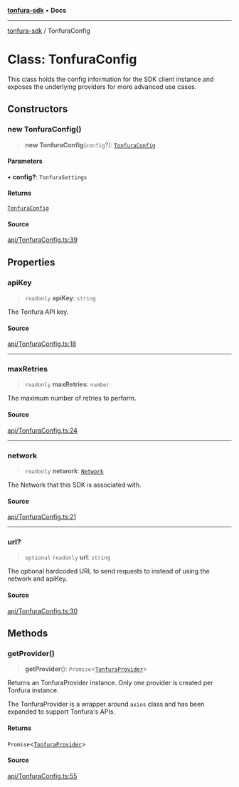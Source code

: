 [**tonfura-sdk**](../README.md) • **Docs**

***

[tonfura-sdk](../globals.md) / TonfuraConfig

# Class: TonfuraConfig

This class holds the config information for the SDK client instance and
exposes the underlying providers for more advanced use cases.

## Constructors

### new TonfuraConfig()

> **new TonfuraConfig**(`config`?): [`TonfuraConfig`](TonfuraConfig.md)

#### Parameters

• **config?**: `TonfuraSettings`

#### Returns

[`TonfuraConfig`](TonfuraConfig.md)

#### Source

[api/TonfuraConfig.ts:39](https://github.com/frigatebird-studio/tonfura-sdk/blob/f15b2955edbdca92a3459e41d07c042cafc9718a/src/api/TonfuraConfig.ts#L39)

## Properties

### apiKey

> `readonly` **apiKey**: `string`

The Tonfura API key.

#### Source

[api/TonfuraConfig.ts:18](https://github.com/frigatebird-studio/tonfura-sdk/blob/f15b2955edbdca92a3459e41d07c042cafc9718a/src/api/TonfuraConfig.ts#L18)

***

### maxRetries

> `readonly` **maxRetries**: `number`

The maximum number of retries to perform.

#### Source

[api/TonfuraConfig.ts:24](https://github.com/frigatebird-studio/tonfura-sdk/blob/f15b2955edbdca92a3459e41d07c042cafc9718a/src/api/TonfuraConfig.ts#L24)

***

### network

> `readonly` **network**: [`Network`](../enumerations/Network.md)

The Network that this SDK is associated with.

#### Source

[api/TonfuraConfig.ts:21](https://github.com/frigatebird-studio/tonfura-sdk/blob/f15b2955edbdca92a3459e41d07c042cafc9718a/src/api/TonfuraConfig.ts#L21)

***

### url?

> `optional` `readonly` **url**: `string`

The optional hardcoded URL to send requests to instead of using the network
and apiKey.

#### Source

[api/TonfuraConfig.ts:30](https://github.com/frigatebird-studio/tonfura-sdk/blob/f15b2955edbdca92a3459e41d07c042cafc9718a/src/api/TonfuraConfig.ts#L30)

## Methods

### getProvider()

> **getProvider**(): `Promise`\<[`TonfuraProvider`](TonfuraProvider.md)\>

Returns an TonfuraProvider instance. Only one provider is created per
Tonfura instance.

The TonfuraProvider is a wrapper around `axios` class and has been expanded
to support Tonfura's APIs.

#### Returns

`Promise`\<[`TonfuraProvider`](TonfuraProvider.md)\>

#### Source

[api/TonfuraConfig.ts:55](https://github.com/frigatebird-studio/tonfura-sdk/blob/f15b2955edbdca92a3459e41d07c042cafc9718a/src/api/TonfuraConfig.ts#L55)
